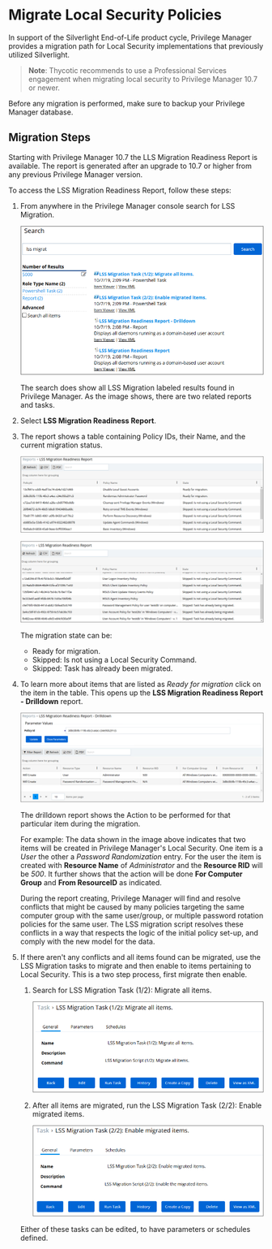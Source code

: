 [title]: # (Migrate LSS Policies)
[tags]: # (silverlight end-of-life)
[priority]: # (3010)
# Migrate Local Security Policies

In support of the Silverlight End-of-Life product cycle, Privilege Manager provides a migration path for Local Security implementations that previously utilized Silverlight.

>**Note**:
>Thycotic recommends to use a Professional Services engagement when migrating local security to Privilege Manager 10.7 or newer.

Before any migration is performed, make sure to backup your Privilege Manager database.

## Migration Steps

Starting with Privilege Manager 10.7 the LLS Migration Readiness Report is available. The report is generated after an upgrade to 10.7 or higher from any previous Privilege Manager version.

To access the LSS Migration Readiness Report, follow these steps:

1. From anywhere in the Privilege Manager console search for LSS Migration.

   ![Search Results for LSS Migration](images/lss-migration/search.png)

   The search does show all LSS Migration labeled results found in Privilege Manager. As the image shows, there are two related reports and tasks.
1. Select __LSS Migration Readiness Report__.
1. The report shows a table containing Policy IDs, their Name, and the current migration status.

   ![LSS Migration Readiness Report - page 1](images/lss-migration/report.png)

   ![LSS Migration Readiness Report- last page](images/lss-migration/report-2.png)

   The migration state can be:

   * Ready for migration.
   * Skipped: Is not using a Local Security Command.
   * Skipped: Task has already been migrated.

1. To learn more about items that are listed as _Ready for migration_ click on the item in the table. This opens up the __LSS Migration Readiness Report - Drilldown__ report.

   ![LSS Migration Readiness Report - Drilldown](images/lss-migration/drilldown.png)

   The drilldown report shows the Action to be performed for that particular item during the migration.

   For example: The data shown in the image above indicates that two items will be created in Privilege Manager's Local Security. One item is a _User_ the other a _Password Randomization_ entry. For the user the item is created with __Resource Name__ of _Administrator_ and the __Resource RID__ will be _500_. It further shows that the action will be done __For Computer Group__ and __From ResourceID__ as indicated.

   During the report creating, Privilege Manager will find and resolve conflicts that might be caused by many policies targeting the same computer group with the same user/group, or multiple password rotation policies for the same user. The LSS migration script resolves these conflicts in a way that respects the logic of the initial policy set-up, and comply with the new model for the data.
1. If there aren't any conflicts and all items found can be migrated, use the LSS Migration tasks to migrate and then enable to items pertaining to Local Security. This is a two step process, first migrate then enable.

   1. Search for LSS Migration Task (1/2): Migrate all items.

      ![LSS Migration Task 1 to migrate the items](images/lss-migration/task-1.png)

   1. After all items are migrated, run the LSS Migration Task (2/2): Enable migrated items.

      ![LSS Migration Task 2 to enable the migrated items](images/lss-migration/task-2.png)

   Either of these tasks can be edited, to have parameters or schedules defined.
